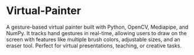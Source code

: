 # Virtual-Painter
A gesture-based virtual painter built with Python, OpenCV, Mediapipe, and NumPy. It tracks hand gestures in real-time, allowing users to draw on the screen with features like multiple brush colors, adjustable sizes, and an eraser tool. Perfect for virtual presentations, teaching, or creative tasks.
